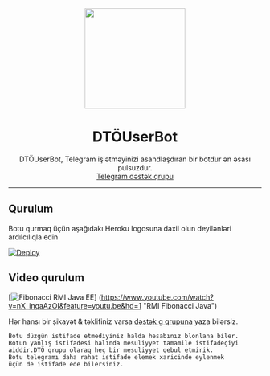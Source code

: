 <div align="center">
  <img src="https://i.imgyukle.com/2020/09/07/xXB3SA.jpg" width="200" height="200">
  <h1>DTÖUserBot</h1>
</div>
<p align="center">
    DTÖUserBot, Telegram işlətməyinizi asandlaşdıran bir botdur ən əsası pulsuzdur.
    <br>
        <a href="https://t.me/DTOSupport">Telegram dəstək qrupu</a>
    <br>
</p>

----

## Qurulum

Botu qurmaq üçün aşağıdakı Heroku logosuna daxil olun deyilənləri ardılcılıqla edin

[![Deploy](https://www.herokucdn.com/deploy/button.svg)](https://heroku.com/deploy?template=https://github.com/umudmmmdov1/DTOUserBot)
 
## Video qurulum

[![Fibonacci RMI Java EE](http://img.youtube.com/vi/nX_inqaAzOI/0.jpg)]
(https://www.youtube.com/watch?v=nX_inqaAzOI&feature=youtu.be&hd=1 "RMI Fibonacci Java")

Hər hansı bir şikayət & təklifiniz varsa [dəstək g
qrupuna](https://t.me/DTOsupport) yaza bilərsiz.

```
Botu düzgün istifade etmediyiniz halda hesabınız blonlana biler.
Botun yanlış istifadesi halında mesuliyyet tamamile istifadeçiyi 
aiddir.DTÖ qrupu olaraq heç bir mesuliyyet qebul etmirik.
Botu telegramı daha rahat istifade elemek xaricinde eylenmek
üçün de istifade ede bilersiniz.
```
